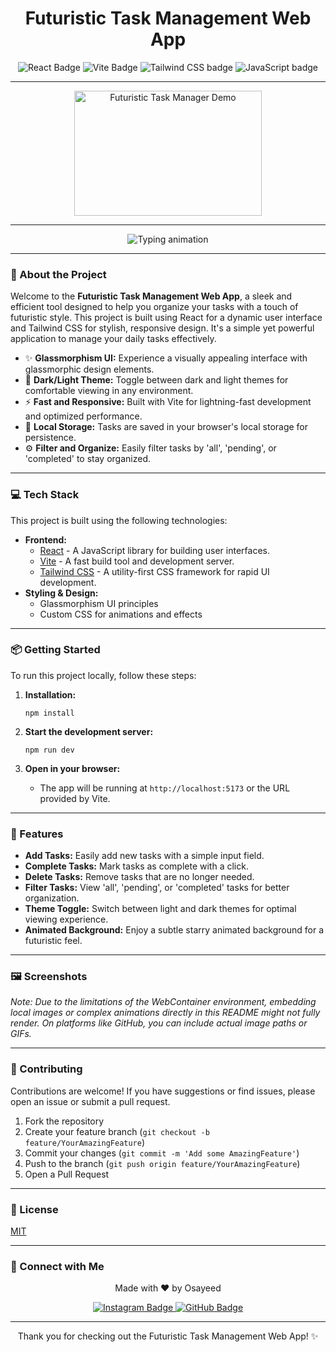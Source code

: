 <h1 align="center">Futuristic Task Management Web App</h1>

<p align="center">
  <img src="https://img.shields.io/badge/React-61DAFB?style=for-the-badge&logo=react&logoColor=white&labelColor=black&color=cyan" alt="React Badge" />
  <img src="https://img.shields.io/badge/Vite-B73BFE?style=for-the-badge&logo=vite&logoColor=white&labelColor=black&color=blueviolet" alt="Vite Badge" />
  <img src="https://img.shields.io/badge/Tailwind_CSS-38B2AC?style=for-the-badge&logo=tailwind-css&logoColor=white&labelColor=black&color=teal" alt="Tailwind CSS badge" />
  <img src="https://img.shields.io/badge/JavaScript-F7DF1E?style=for-the-badge&logo=javascript&logoColor=black&labelColor=black&color=yellow" alt="JavaScript badge" />
</p>

---

<p align="center">
  <!-- Replace with an actual GIF or a placeholder image -->
  <img src="https://media.giphy.com/media/j2xgBIrgqz55e/giphy.gif" alt="Futuristic Task Manager Demo" width="300" height="200"/>
</p>

---

<p align="center">
  <img src="https://readme-typing-svg.demolab.com?font=Orbitron&weight=500&size=24&duration=4000&pause=500&color=4dd0e1&center=true&vCenter=true&width=600&lines=Organize+Your+Future+Tasks;Sleek+and+Efficient+Task+Management;Built+with+React+and+Tailwind+CSS" alt="Typing animation" />
</p>

---

### 🚀 About the Project

Welcome to the **Futuristic Task Management Web App**, a sleek and efficient tool designed to help you organize your tasks with a touch of futuristic style. This project is built using React for a dynamic user interface and Tailwind CSS for stylish, responsive design. It's a simple yet powerful application to manage your daily tasks effectively.

- ✨ **Glassmorphism UI:** Experience a visually appealing interface with glassmorphic design elements.
- 🌙 **Dark/Light Theme:** Toggle between dark and light themes for comfortable viewing in any environment.
- ⚡️ **Fast and Responsive:** Built with Vite for lightning-fast development and optimized performance.
- 💾 **Local Storage:** Tasks are saved in your browser's local storage for persistence.
- ⚙️ **Filter and Organize:** Easily filter tasks by 'all', 'pending', or 'completed' to stay organized.

---

### 💻 Tech Stack

This project is built using the following technologies:

- **Frontend:**
  - [React](https://reactjs.org/) - A JavaScript library for building user interfaces.
  - [Vite](https://vitejs.dev/) -  A fast build tool and development server.
  - [Tailwind CSS](https://tailwindcss.com/) - A utility-first CSS framework for rapid UI development.
- **Styling & Design:**
  - Glassmorphism UI principles
  - Custom CSS for animations and effects

---

### 📦 Getting Started

To run this project locally, follow these steps:

1. **Installation:**
   ```shell
   npm install
   ```

2. **Start the development server:**
   ```shell
   npm run dev
   ```

3. **Open in your browser:**
   - The app will be running at `http://localhost:5173` or the URL provided by Vite.

---

### 📌 Features

- **Add Tasks:** Easily add new tasks with a simple input field.
- **Complete Tasks:** Mark tasks as complete with a click.
- **Delete Tasks:** Remove tasks that are no longer needed.
- **Filter Tasks:** View 'all', 'pending', or 'completed' tasks for better organization.
- **Theme Toggle:** Switch between light and dark themes for optimal viewing experience.
- **Animated Background:** Enjoy a subtle starry animated background for a futuristic feel.

---

### 🖼️ Screenshots

<!-- Add screenshots of your application here if possible in this environment -->
<!-- Example:
<p align="center">
  <img src="path-to-screenshot-1.png" alt="Screenshot 1" width="400"/>
  <img src="path-to-screenshot-2.png" alt="Screenshot 2" width="400"/>
</p>
-->
*Note: Due to the limitations of the WebContainer environment, embedding local images or complex animations directly in this README might not fully render. On platforms like GitHub, you can include actual image paths or GIFs.*

---

### 🚀 Contributing

Contributions are welcome! If you have suggestions or find issues, please open an issue or submit a pull request.

1. Fork the repository
2. Create your feature branch (`git checkout -b feature/YourAmazingFeature`)
3. Commit your changes (`git commit -m 'Add some AmazingFeature'`)
4. Push to the branch (`git push origin feature/YourAmazingFeature`)
5. Open a Pull Request

---

### 📜 License

[MIT](LICENSE)

---

### 🤝 Connect with Me

<p align="center">
  Made with ❤️ by Osayeed
</p>
<p align="center">
  <a href="https://www.instagram.com/simplyosayed/">
    <img src="https://img.shields.io/badge/Instagram-E4405F?style=flat-square&logo=instagram&logoColor=white" alt="Instagram Badge" />
  </a>
  <a href="https://github.com/Osayeed">
    <img src="https://img.shields.io/badge/GitHub-181717?style=flat-square&logo=github&logoColor=white" alt="GitHub Badge" />
  </a>
</p>

---

<p align="center">Thank you for checking out the Futuristic Task Management Web App! ✨</p>
